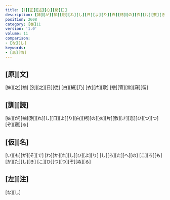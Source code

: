 ```yaml
---
title: [（][正][述][心][緒][）]
description: [妹][が][袖][別][れ][し][日][よ][り][白][栲][の][衣][片][敷][き][恋][ひ][つ][つ][ぞ][寝][る]
position: 2608
category: [巻]11
version: '1.0'
volume: 11
comparison:
- [な][し]
keywords:
- [恋][情]
---
```


## [原][文]

[妹][之][袖] [別][之][日][従] [白][細][乃] [衣][片][敷] [戀][管][曽][寐][留]

## [訓][読]

[妹][が][袖][別][れ][し][日][よ][り][白][栲][の][衣][片][敷][き][恋][ひ][つ][つ][ぞ][寝][る]

## [仮][名]

[い][も][が][そ][で] [わ][か][れ][し][ひ][よ][り] [し][ろ][た][へ][の] [こ][ろ][も][か][た][し][き] [こ][ひ][つ][つ][ぞ][ぬ][る]

## [左][注]

[な][し]
